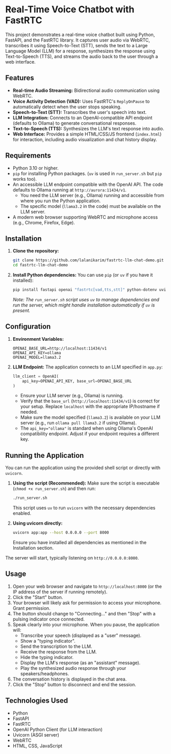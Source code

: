 # Real-Time Voice Chatbot with FastRTC

This project demonstrates a real-time voice chatbot built using Python, FastAPI, and the FastRTC library. It captures user audio via WebRTC, transcribes it using Speech-to-Text (STT), sends the text to a Large Language Model (LLM) for a response, synthesizes the response using Text-to-Speech (TTS), and streams the audio back to the user through a web interface.

## Features

*   **Real-time Audio Streaming:** Bidirectional audio communication using WebRTC.
*   **Voice Activity Detection (VAD):** Uses FastRTC's `ReplyOnPause` to automatically detect when the user stops speaking.
*   **Speech-to-Text (STT):** Transcribes the user's speech into text.
*   **LLM Integration:** Connects to an OpenAI-compatible API endpoint (defaults to Ollama) to generate conversational responses.
*   **Text-to-Speech (TTS):** Synthesizes the LLM's text response into audio.
*   **Web Interface:** Provides a simple HTML/CSS/JS frontend (`index.html`) for interaction, including audio visualization and chat history display.

## Requirements

*   Python 3.10 or higher.
*   `pip` for installing Python packages. (`uv` is used in `run_server.sh` but `pip` works too).
*   An accessible LLM endpoint compatible with the OpenAI API. The code defaults to Ollama running at `http://aurora:11434/v1`.
    *   You need the LLM server (e.g., Ollama) running and accessible from where you run the Python application.
    *   The specific model (`llama3.2` in the code) must be available on the LLM server.
*   A modern web browser supporting WebRTC and microphone access (e.g., Chrome, Firefox, Edge).

## Installation

1.  **Clone the repository:**
    ```bash
    git clone https://github.com/lalanikarim/fastrtc-llm-chat-demo.git
    cd fastrtc-llm-chat-demo
    ```

2.  **Install Python dependencies:**
    You can use `pip` (or `uv` if you have it installed):
    ```bash
    pip install fastapi openai "fastrtc[vad,tts,stt]" python-dotenv uvicorn
    ```
    *Note: The `run_server.sh` script uses `uv` to manage dependencies and run the server, which might handle installation automatically if `uv` is present.*

## Configuration

1. **Environment Variables:**
    ```.env
    OPENAI_BASE_URL=http://localhost:11434/v1
    OPENAI_API_KEY=ollama
    OPENAI_MODEL=llama3.2

    ```

2. **LLM Endpoint:**
    The application connects to an LLM specified in `app.py`:
    ```python
    llm_client = OpenAI(
        api_key=OPENAI_API_KEY, base_url=OPENAI_BASE_URL
    )
    ```
    *   Ensure your LLM server (e.g., Ollama) is running.
    *   Verify that the `base_url` (`http://localhost:11434/v1`) is correct for your setup. Replace `localhost` with the appropriate IP/hostname if needed.
    *   Make sure the model specified (`llama3.2`) is available on your LLM server (e.g., run `ollama pull llama3.2` if using Ollama).
    *   The `api_key="ollama"` is standard when using Ollama's OpenAI compatibility endpoint. Adjust if your endpoint requires a different key.

## Running the Application

You can run the application using the provided shell script or directly with `uvicorn`.

1.  **Using the script (Recommended):**
    Make sure the script is executable (`chmod +x run_server.sh`) and then run:
    ```bash
    ./run_server.sh
    ```
    This script uses `uv` to run `uvicorn` with the necessary dependencies enabled.

2.  **Using uvicorn directly:**
    ```bash
    uvicorn app:app --host 0.0.0.0 --port 8000
    ```
    Ensure you have installed all dependencies as mentioned in the Installation section.

The server will start, typically listening on `http://0.0.0.0:8000`.

## Usage

1.  Open your web browser and navigate to `http://localhost:8000` (or the IP address of the server if running remotely).
2.  Click the "Start" button.
3.  Your browser will likely ask for permission to access your microphone. Grant permission.
4.  The button should change to "Connecting..." and then "Stop" with a pulsing indicator once connected.
5.  Speak clearly into your microphone. When you pause, the application will:
    *   Transcribe your speech (displayed as a "user" message).
    *   Show a "typing indicator".
    *   Send the transcription to the LLM.
    *   Receive the response from the LLM.
    *   Hide the typing indicator.
    *   Display the LLM's response (as an "assistant" message).
    *   Play the synthesized audio response through your speakers/headphones.
6.  The conversation history is displayed in the chat area.
7.  Click the "Stop" button to disconnect and end the session.

## Technologies Used

*   Python
*   FastAPI
*   FastRTC
*   OpenAI Python Client (for LLM interaction)
*   Uvicorn (ASGI server)
*   WebRTC
*   HTML, CSS, JavaScript
